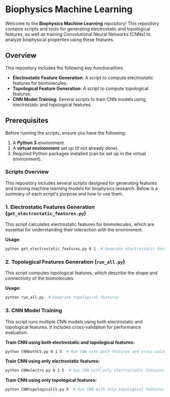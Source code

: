 
# Biophysics Machine Learning

Welcome to the **Biophysics Machine Learning** repository! This repository contains scripts and tools for generating electrostatic and topological features, as well as training Convolutional Neural Networks (CNNs) to analyze biophysical properties using these features.

## Overview

This repository includes the following key functionalities:
- **Electrostatic Feature Generation**: A script to compute electrostatic features for biomolecules.
- **Topological Feature Generation**: A script to compute topological features.
- **CNN Model Training**: Several scripts to train CNN models using electrostatic and topological features.

## Prerequisites

Before running the scripts, ensure you have the following:
1. A **Python 3** environment.
2. A **virtual environment** set up (if not already done).
3. Required Python packages installed (can be set up in the virtual environment).

### Scripts Overview

This repository includes several scripts designed for generating features and training machine learning models for biophysics research. Below is a summary of each script's purpose and how to use them.

### 1. **Electrostatic Features Generation (`get_electrostatic_features.py`)**

This script calculates electrostatic features for biomolecules, which are essential for understanding their interaction with the environment.

**Usage:**
```bash
python get_electrostatic_features.py 0 1  # Generate electrostatic features (Arguments: p=0, L=1)
```
### 2. **Topological Features Generation (`run_all.py`)** 

This script computes topological features, which describe the shape and connectivity of the biomolecules.

**Usage:**
```bash
python run_all.py  # Generate topological features
```
### 3. **CNN Model Training** 

This script runs multiple CNN models using both electrostatic and topological features. It includes cross-validation for performance evaluation.

**Train CNN using both electrostatic and topological features:**
```bash
python CNNbothCV.py 0 1 5  # Run CNN with both features and cross-validation
```
**Train CNN using only electrostatic features:**
```bash
python CNNelectro.py 0 1 5  # Run CNN with only electrostatic features and cross-validation
```
**Train CNN using only topological features:**
```bash
python CNNtopologicalCV.py 5  # Run CNN with only topological features and cross-validation
```

